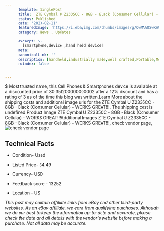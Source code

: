 ```yaml
---
      template: SinglePost
      title:  ZTE Cymbal U Z2335CC - 8GB - Black (Consumer Cellular) - WORKS GREAT!!!
      status: Published
      date: '2023-02-11'
      featuredImage: 'https://i.ebayimg.com/thumbs/images/g/QwMAAOSwKA9is2OG/s-l225.jpg'
      category: News , Updates

      excerpt: >-
        [smartphone,device ,hand held device]
      meta:
      canonicalLink: ''
      description: [handheld,industrially made,well crafted,Portable,Mobile,Compact,Convenient,Lightweight,Maneuverable,Man-portable,Miniature,Carriable,Hand-held,Light,Holdable,Transportable,Mobile device,Pocket-sized,On-the-go,Wireless,Cordless,Compact size,Convenient size, smartphone,device ,hand held device]
      noindex: false

        
---
```

$
    Most trusted name, this Cell Phones & Smartphones device is available at a discounted price of 30.351200000000002 after a 12% discount and has a rating of 3 as of the time this blog was written.Learn More about the shipping costs and additional image urls for the  ZTE Cymbal U Z2335CC - 8GB - Black (Consumer Cellular) - WORKS GREAT!!!. The shipping cost is undefined.Product Image ZTE Cymbal U Z2335CC - 8GB - Black (Consumer Cellular) - WORKS GREAT!!!Additional Images ZTE Cymbal U Z2335CC - 8GB - Black (Consumer Cellular) - WORKS GREAT!!!, check vendor page, ![check vendor page](https://origin-galleryplus.ebayimg.com/ws/web/334706892683_2_0_1/225x225.jpg,https://origin-galleryplus.ebayimg.com/ws/web/334706892683_3_0_1/225x225.jpg,https://origin-galleryplus.ebayimg.com/ws/web/334706892683_4_0_1/225x225.jpg,https://origin-galleryplus.ebayimg.com/ws/web/334706892683_5_0_1/225x225.jpg,https://origin-galleryplus.ebayimg.com/ws/web/334706892683_6_0_1/225x225.jpg)
    
    

 ## Technical Facts 



     
      

 - Condition- Used 


      

 - Listed Price- 34.49 


      

 - Currency- USD 


      

 - Feedback score - 13252 


      

 - Location - US 


      
      

 *_This post may contain affiliate links from eBay and other third-party websites. As an eBay affiliate, we earn from qualifying purchases. Although we do our best to keep the information up-to-date and accurate, please check the date and all details with the vendor's website before making a purchase. Not all data may be accurate._*



    
    
    
    
    